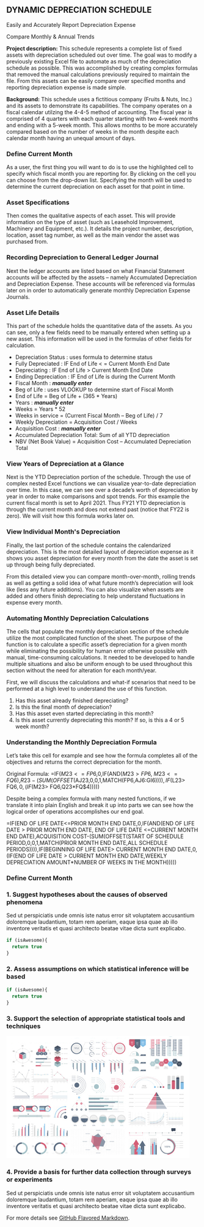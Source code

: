 ## DYNAMIC DEPRECIATION SCHEDULE

Easily and Accurately Report Depreciation Expense

Compare Monthly & Annual Trends

**Project description:** This schedule represents a complete list of fixed assets with depreciation scheduled out over time.  The goal was to modify a previously existing Excel file to automate as much of the depreciation schedule as possible. This was accomplished by creating complex formulas that removed the manual calculations previously required to maintain the file.  From this assets can be easily compare over specified months and reporting depreciation expense is made simple.

**Background:** This schedule uses a fictitious company (Fruits & Nuts, Inc.) and its assets to demonstrate its capabilities. The company operates on a fiscal calendar utilzing the 4-4-5 method of accounting. The fiscal year is comprised of 4 quarters with each quarter starting with two 4-week months and ending with a 5-week month. This allows months to be more accurately compared based on the number of weeks in the month despite each calendar month having an unequal amount of days.

### Define Current Month

As a user, the first thing you will want to do is to use the highlighted cell to specify which fiscal month you are reporting for. By clicking on the cell you can choose from the drop-down list. Specifying the month will be used to determine the current depreciation on each asset for that point in time. 

### Asset Specifications

Then comes the qualitative aspects of each asset. This will provide information on the type of asset (such as Leasehold Improvement, Machinery and Equipment, etc.). It details the project number, description, location, asset tag number, as well as the main vendor the asset was purchased from.

### Recording Depreciation to General Ledger Journal

Next the ledger accounts are listed based on what Financial Statement accounts will be affected by the assets – namely Accumulated Depreciation and Depreciation Expense. These accounts will be referenced via formulas later on in order to automatically generate monthly Depreciation Expense Journals.

### Asset Life Details

This part of the schedule holds the quantitative data of the assets. As you can see, only a few fields need to be manually entered when setting up a new asset. This information will be used in the formulas of other fields for calculation.

*	Depreciation Status : uses formula to determine status
*	Fully Depreciated : IF End of Life < = Current Month End Date
*	Depreciating : IF End of Life > Current Month End Date
*	Ending Depreciation : IF End of Life is during the Current Month
*	Fiscal Month : **_manually enter_**
*	Beg of Life : uses VLOOKUP to determine start of Fiscal Month
*	End of Life = Beg of Life + (365 * Years)
*	Years : **_manually enter_**
*	Weeks = Years * 52
*	Weeks in service = (Current Fiscal Month – Beg of Life) / 7
*	Weekly Depreciation = Acquisition Cost / Weeks
*	Acquisition Cost : **_manually enter_**
*	Accumulated Depreciation Total: Sum of all YTD depreciation
*	NBV (Net Book Value) = Acquisition Cost – Accumulated Depreciation Total

### View Years of Depreciation at a Glance

Next is the YTD Depreciation portion of the schedule. Through the use of complex nested Excel functions we can visualize year-to-date depreciation over time. In this case, we can see over a decade’s worth of depreciation by year in order to make comparisons and spot trends. For this example the current fiscal month is set to April 2021. Thus FY21 YTD depreciation is through the current month and does not extend past (notice that FY22 is zero). We will visit how this formula works later on.

### View Individual Month's Depreciation

Finally, the last portion of the schedule contains the calendarized depreciation. This is the most detailed layout of depreciation expense as it shows you asset depreciation for every month from the date the asset is set up through being fully depreciated.

From this detailed view you can compare month-over-month, rolling trends as well as getting a solid idea of what future month’s depreciation will look like (less any future additions). You can also visualize when assets are added and others finish depreciating to help understand fluctuations in expense every month.

### Automating Monthly Depreciation Calculations

The cells that populate the monthly depreciation section of the schedule utilize the most complicated function of the sheet. The purpose of the function is to calculate a specific asset’s depreciation for a given month while eliminating the possibility for human error otherwise possible with manual, time-consuming calculations. It needed to be developed to handle multiple situations and also be uniform enough to be used throughout this section without the need for alteration for each month/year. 

First, we will discuss the calculations and what-if scenarios that need to be performed at a high level to understand the use of this function.

1.	Has this asset already finished depreciating?
2.	Is this the final month of depreciation?
3.	Has this asset even started depreciating in this month? 
4.	Is this asset currently depreciating this month? If so, is this a 4 or 5 week month?

### Understanding the Monthly Depreciation Formula

Let’s take this cell for example and see how the formula completes all of the objectives and returns the correct depreciation for the month.

Original Formula:
=IF($M23<=FP$6,0,IF(AND($M23> FP$6, $M23<=FQ$6),$R23-(SUM(OFFSET($AJ23,0,0,1,MATCH(FP$6,$AJ$6:$GI$6)))),IF($L23> FQ$6,0,(IF($M23> FQ$6,$Q23*FQ$4)))))

Despite being a complex formula with many nested functions, if we translate it into plain English and break it up into parts we can see how the logical order of operations accomplishes our end goal.

=IF(END OF LIFE DATE<=PRIOR MONTH END DATE,0,IF(AND(END OF LIFE DATE > PRIOR MONTH END DATE, END OF LIFE DATE <=CURRENT MONTH END DATE),ACQUISITION COST-(SUM(OFFSET(START OF SCHEDULE PERIOD,0,0,1,MATCH(PRIOR MONTH END DATE,ALL SCHEDULE PERIODS)))),IF(BEGINNING OF LIFE DATE> CURRENT MONTH END DATE,0,(IF(END OF LIFE DATE > CURRENT MONTH END DATE,WEEKLY DEPRECIATION AMOUNT*NUMBER OF WEEKS IN THE MONTH)))))


### Define Current Month



### 1. Suggest hypotheses about the causes of observed phenomena

Sed ut perspiciatis unde omnis iste natus error sit voluptatem accusantium doloremque laudantium, totam rem aperiam, eaque ipsa quae ab illo inventore veritatis et quasi architecto beatae vitae dicta sunt explicabo. 

```javascript
if (isAwesome){
  return true
}
```

### 2. Assess assumptions on which statistical inference will be based

```javascript
if (isAwesome){
  return true
}
```

### 3. Support the selection of appropriate statistical tools and techniques

<img src="images/dummy_thumbnail.jpg?raw=true"/>

### 4. Provide a basis for further data collection through surveys or experiments

Sed ut perspiciatis unde omnis iste natus error sit voluptatem accusantium doloremque laudantium, totam rem aperiam, eaque ipsa quae ab illo inventore veritatis et quasi architecto beatae vitae dicta sunt explicabo. 

For more details see [GitHub Flavored Markdown](https://guides.github.com/features/mastering-markdown/).
